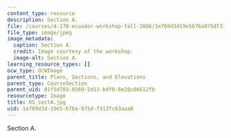 ```yaml
---
content_type: resource
description: Section A.
file: /courses/4-170-ecuador-workshop-fall-2006/1e709d3d19e5676a975df313fc63aaa8_05_sectA.jpg
file_type: image/jpeg
image_metadata:
  caption: Section A.
  credit: Image courtesy of the workshop.
  image-alt: Section A.
learning_resource_types: []
ocw_type: OCWImage
parent_title: Plans, Sections, and Elevations
parent_type: CourseSection
parent_uid: 81f5d703-8569-5d13-bdf0-6e28c06612fb
resourcetype: Image
title: 05_sectA.jpg
uid: 1e709d3d-19e5-676a-975d-f313fc63aaa8
---
```

Section A.

